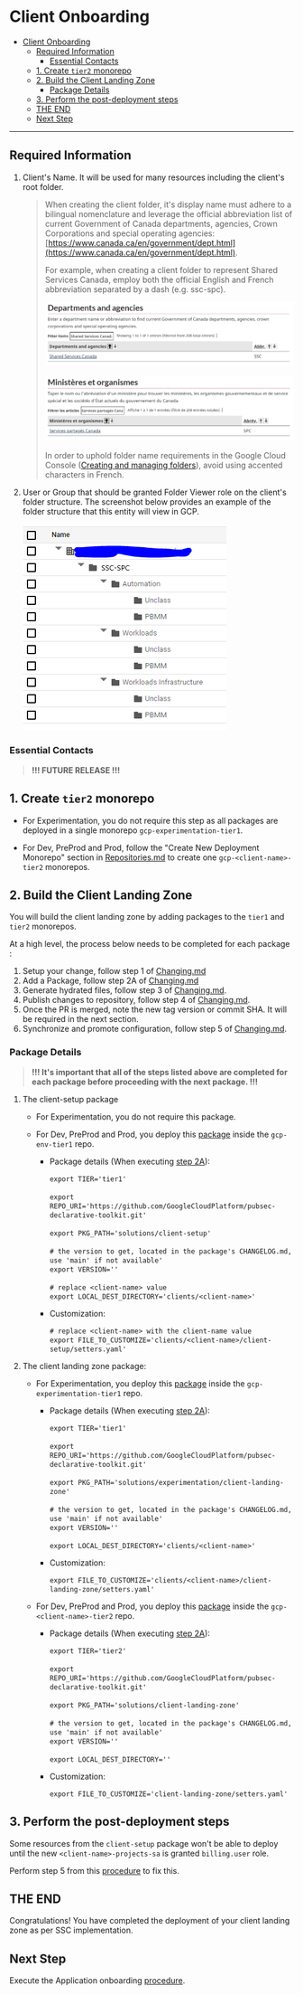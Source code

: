 # Client Onboarding

- [Client Onboarding](#client-onboarding)
  - [Required Information](#required-information)
    - [Essential Contacts](#essential-contacts)
  - [1. Create `tier2` monorepo](#1-create-tier2-monorepo)
  - [2. Build the Client Landing Zone](#2-build-the-client-landing-zone)
    - [Package Details](#package-details)
  - [3. Perform the post-deployment steps](#3-perform-the-post-deployment-steps)
  - [THE END](#the-end)
  - [Next Step](#next-step)

--------------------------------------

## Required Information

1. Client's Name. It will be used for many resources including the client's root folder.

    > When creating the client folder, it's display name must adhere to a bilingual nomenclature and leverage the official abbreviation list of current Government of Canada departments,
    > agencies, Crown Corporations and special operating agencies: [https://www.canada.ca/en/government/dept.html](https://www.canada.ca/en/government/dept.html).
    >
    > For example, when creating a client folder to represent Shared Services Canada, employ both the official English and French abbreviation separated by a dash (e.g. ssc-spc).
    >
    > ![folder](img/departments-and-agencies-en-ssc.png)
    >
    > ![folder](img/departments-and-agencies-fr-spc.png)
    >
    > In order to uphold folder name requirements in the Google Cloud Console ([Creating and managing folders](https://cloud.google.com/resource-manager/docs/creating-managing-folders#:~:text=For%20example%2C%20to%20create%20folders,%2C%20spaces%2C%20hyphens%20and%20underscores)), avoid using accented characters in French.

1. User or Group that should be granted Folder Viewer role on the client's folder structure. The screenshot below provides an example of the folder structure that this entity will view in GCP.

    ![folder](img/folder-structure-ssc-spc.png)

### Essential Contacts

> **!!! FUTURE RELEASE !!!**

## 1. Create `tier2` monorepo

- For Experimentation, you do not require this step as all packages are deployed in a single monorepo `gcp-experimentation-tier1`.

- For Dev, PreProd and Prod, follow the "Create New Deployment Monorepo" section in [Repositories.md](../Landing%20Zone%20Operations/Repositories.md) to create one `gcp-<client-name>-tier2` monorepos.

## 2. Build the Client Landing Zone

You will build the client landing zone by adding packages to the `tier1` and `tier2` monorepos.

At a high level, the process below needs to be completed for each package :

1. Setup your change, follow step 1 of [Changing.md](./Changing.md#step-1---setup)
1. Add a Package, follow step 2A of [Changing.md](./Changing.md#a-add-a-package)
1. Generate hydrated files, follow step 3 of [Changing.md](./Changing.md#step-3---hydrate).
1. Publish changes to repository, follow step 4 of [Changing.md](./Changing.md#step-4---publish).
1. Once the PR is merged, note the new tag version or commit SHA.  It will be required in the next section.
1. Synchronize and promote configuration, follow step 5 of [Changing.md](./Changing.md#step-5---synchronize--promote-configs).

### Package Details

> **!!! It's important that all of the steps listed above are completed for each package before proceeding with the next package. !!!**

1. The client-setup package
    - For Experimentation, you do not require this package.

    - For Dev, PreProd and Prod, you deploy this [package](https://github.com/GoogleCloudPlatform/pubsec-declarative-toolkit/tree/main/solutions/client-setup) inside the `gcp-env-tier1` repo.

      - Package details (When executing [step 2A](../Landing%20Zone%20Operations/Changing.md#a-add-a-package)):

          ```shell
          export TIER='tier1'

          export REPO_URI='https://github.com/GoogleCloudPlatform/pubsec-declarative-toolkit.git'

          export PKG_PATH='solutions/client-setup'

          # the version to get, located in the package's CHANGELOG.md, use 'main' if not available'
          export VERSION=''

          # replace <client-name> value
          export LOCAL_DEST_DIRECTORY='clients/<client-name>'
          ```

      - Customization:

          ```shell
          # replace <client-name> with the client-name value
          export FILE_TO_CUSTOMIZE='clients/<client-name>/client-setup/setters.yaml'
          ```

1. The client landing zone package:

    - For Experimentation, you deploy this [package](https://github.com/GoogleCloudPlatform/pubsec-declarative-toolkit/tree/main/solutions/experimentation/client-landing-zone) inside the `gcp-experimentation-tier1` repo.

      - Package details (When executing [step 2A](../Landing%20Zone%20Operations/Changing.md#a-add-a-package)):

        ```shell
        export TIER='tier1'

        export REPO_URI='https://github.com/GoogleCloudPlatform/pubsec-declarative-toolkit.git'

        export PKG_PATH='solutions/experimentation/client-landing-zone'

        # the version to get, located in the package's CHANGELOG.md, use 'main' if not available'
        export VERSION=''

        export LOCAL_DEST_DIRECTORY='clients/<client-name>'
        ```

      - Customization:

          ```shell
          export FILE_TO_CUSTOMIZE='clients/<client-name>/client-landing-zone/setters.yaml'
          ```

    - For Dev, PreProd and Prod, you deploy this [package](https://github.com/GoogleCloudPlatform/pubsec-declarative-toolkit/tree/main/solutions/client-landing-zone) inside the `gcp-<client-name>-tier2` repo.

      - Package details (When executing [step 2A](../Landing%20Zone%20Operations/Changing.md#a-add-a-package)):

        ```shell
        export TIER='tier2'

        export REPO_URI='https://github.com/GoogleCloudPlatform/pubsec-declarative-toolkit.git'

        export PKG_PATH='solutions/client-landing-zone'

        # the version to get, located in the package's CHANGELOG.md, use 'main' if not available'
        export VERSION=''

        export LOCAL_DEST_DIRECTORY=''
        ```

      - Customization:

          ```shell
          export FILE_TO_CUSTOMIZE='client-landing-zone/setters.yaml'
          ```

## 3. Perform the post-deployment steps

Some resources from the `client-setup` package won't be able to deploy until the new `<client-name>-projects-sa` is granted `billing.user` role.

Perform step 5 from this [procedure](https://github.com/GoogleCloudPlatform/pubsec-declarative-toolkit/blob/main/docs/landing-zone-v2/README.md#5-perform-the-post-deployment-steps) to fix this.

## THE END

Congratulations! You have completed the deployment of your client landing zone as per SSC implementation.

## Next Step

Execute the Application onboarding [procedure](./Application.md).
